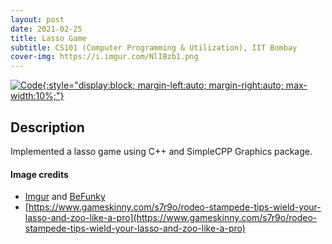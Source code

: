 ```yaml
---
layout: post
date: 2021-02-25
title: Lasso Game
subtitle: CS101 (Computer Programming & Utilization), IIT Bombay
cover-img: https://i.imgur.com/NlIBzb1.png
---
```


[![Code](https://i.imgur.com/AtIPmkl.png){:style="display:block; margin-left:auto; margin-right:auto; max-width:10%;"}](https://github.com/sarthakmittal92/lasso-game)

## Description
Implemented a lasso game using C++ and SimpleCPP Graphics package.

#### Image credits
- [Imgur](https://imgur.com/) and [BeFunky](https://www.befunky.com/dashboard/)
- [https://www.gameskinny.com/s7r9o/rodeo-stampede-tips-wield-your-lasso-and-zoo-like-a-pro](https://www.gameskinny.com/s7r9o/rodeo-stampede-tips-wield-your-lasso-and-zoo-like-a-pro)